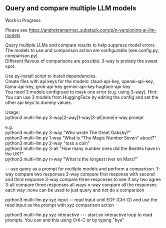 ## Query and compare multiple LLM models

Work in Progress   

Please see https://andrekramermsc.substack.com/p/n-versioning-ai-llm-models   

Query multiple LLMs and compare results to help suppress model errors.   
The models to use and comparison action are configurable (see config.py, comparison.py).   
Different flavous of comparisons are possible. 3-way is probaly the sweet spot.   

Use py-install script to install dependencies.   
Create files with api keys for the models: claud-api-key, openai-api-key, llama-api-key, grok-api-key gemini-api-key hugface-api-key  
You need 3 models configrued to mask one error (e.g. using 3-way). 
Hint: You can use 3 models from HuggingFace by editing the config and set the other api keys to dummy values.

Usage:   
python3 multi-llm.py 3-way|2-way|1-way|3-all|none|n-way prompt   

e.g.   
python3 multi-llm.py 3-way "Who wrote The Great Gabsby?"    
python3 multi-llm.py 1-way "What is \"The Magic Number Seven\" about?"   
python3 multi-llm.py 2-way "toss a coin"   
python3 multi-llm.py 3-all "How many number ones did the Beatles have in the UK?"   
python3 multi-llm.py n-way "What is the longest river on Mars?"

 -- use query as a prompt for multiple models and perform a comparison.
             1-way compare two responses
             2-way compare first response with second and third response
             3-way compare three responses to see if any two agree
             3-all compare three responses all ways
             n-way compare all the responses each way
             :none can be used to just query and not do a comparison

python3 multi-llm.py xyz input
-- read input until EOF (Ctrl-D) and use the read input as the prompt with xyz comparison action

python3 multi-llm.py xyz interactive
--- start an interactive loop to read prompts. You can end this using Crtl-C or by typing "bye"

